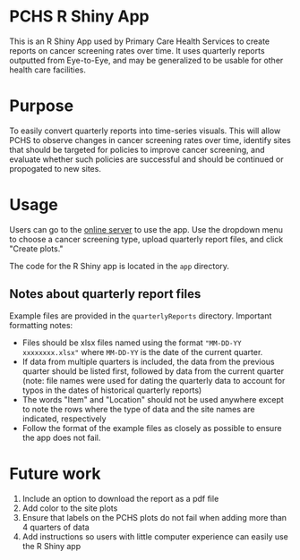 # PCHS R Shiny App

This is an R Shiny App used by Primary Care Health Services to create reports on cancer screening rates over time. 
It uses quarterly reports outputted from Eye-to-Eye, and may be generalized to be usable for other health care facilities. 


# Purpose

To easily convert quarterly reports into time-series visuals. This will allow PCHS to observe changes in cancer screening rates over time, identify sites that should be targeted for policies to improve cancer screening, and evaluate whether such policies are successful and should be continued or propogated to new sites. 

# Usage

Users can go to the [online server](https://mayalapp.shinyapps.io/health_report/) to use the app. Use the dropdown menu to choose a cancer screening type, upload quarterly report files, and click "Create plots." 

The code for the R Shiny app is located in the `app` directory. 

## Notes about quarterly report files

Example files are provided in the `quarterlyReports` directory. Important formatting notes: 
- Files should be xlsx files named using the format `"MM-DD-YY xxxxxxxx.xlsx"` where `MM-DD-YY` is the date of the current quarter. 
- If data from multiple quarters is included, the data from the previous quarter should be listed first, followed by data from the current quarter (note: file names were used for dating the quarterly data to account for typos in the dates of historical quarterly reports) 
- The words "Item" and "Location" should not be used anywhere except to note the rows where the type of data and the site names are indicated, respectively
- Follow the format of the example files as closely as possible to ensure the app does not fail. 


# Future work

1. Include an option to download the report as a pdf file
1. Add color to the site plots
1. Ensure that labels on the PCHS plots do not fail when adding more than 4 quarters of data
1. Add instructions so users with little computer experience can easily use the R Shiny app
